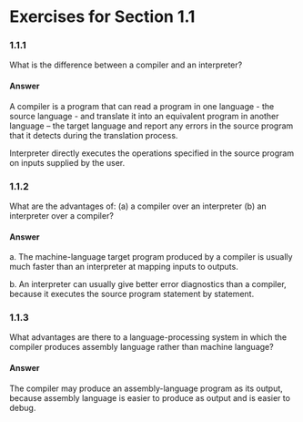 # Exercises for Section 1.1

### 1.1.1

What is the difference between a compiler and an interpreter?

#### Answer

A compiler is a program that can read a program in one language - the source language - and translate it into an equivalent program in another language – the target language and report any errors in the source program that it detects during the translation process.

Interpreter directly executes the operations specified in the source program on inputs supplied by the user.

### 1.1.2

What are the advantages of:
(a) a compiler over an interpreter
(b) an interpreter over a compiler?

#### Answer

a. The machine-language target program produced by a compiler is usually much faster than an interpreter at mapping inputs to outputs.

b. An interpreter can usually give better error diagnostics than a compiler, because it executes the source program statement by statement.

### 1.1.3

What advantages are there to a language-processing system in which the compiler
produces assembly language rather than machine language?

#### Answer

The compiler may produce an assembly-language program as its output, because
assembly language is easier to produce as output and is easier to debug.